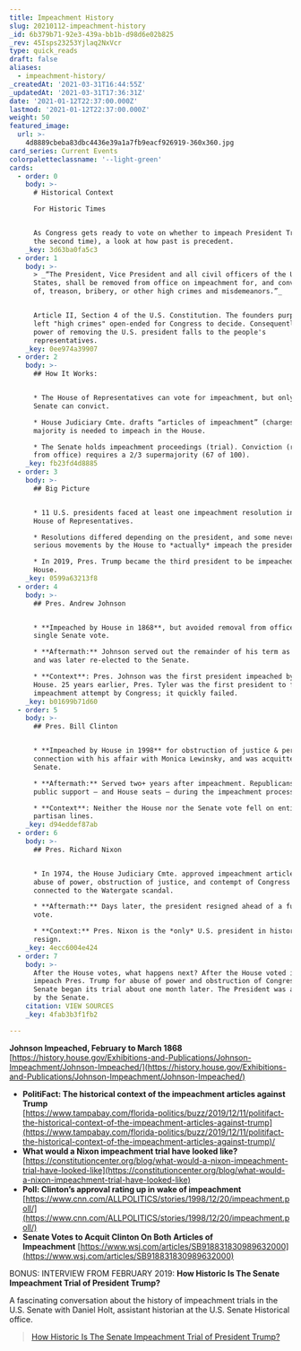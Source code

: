 ```yaml
---
title: Impeachment History
slug: 20210112-impeachment-history
_id: 6b379b71-92e3-439a-bb1b-d98d6e02b825
_rev: 45Isps23253Yjlaq2NxVcr
type: quick_reads
draft: false
aliases:
  - impeachment-history/
_createdAt: '2021-03-31T16:44:55Z'
_updatedAt: '2021-03-31T17:36:31Z'
date: '2021-01-12T22:37:00.000Z'
lastmod: '2021-01-12T22:37:00.000Z'
weight: 50
featured_image:
  url: >-
    4d8889cbeba83dbc4436e39a1a7fb9eacf926919-360x360.jpg
card_series: Current Events
colorpaletteclassname: '--light-green'
cards:
  - order: 0
    body: >-
      # Historical Context  

      For Historic Times


      As Congress gets ready to vote on whether to impeach President Trump (for
      the second time), a look at how past is precedent.
    _key: 3d63ba0fa5c3
  - order: 1
    body: >-
      > _“The President, Vice President and all civil officers of the United
      States, shall be removed from office on impeachment for, and conviction
      of, treason, bribery, or other high crimes and misdemeanors.”_


      Article II, Section 4 of the U.S. Constitution. The founders purposely
      left "high crimes" open-ended for Congress to decide. Consequently, the
      power of removing the U.S. president falls to the people's
      representatives.
    _key: 0ee974a39907
  - order: 2
    body: >-
      ## How It Works:


      * The House of Representatives can vote for impeachment, but only the
      Senate can convict.

      * House Judiciary Cmte. drafts “articles of impeachment” (charges); simple
      majority is needed to impeach in the House.

      * The Senate holds impeachment proceedings (trial). Conviction (removal
      from office) requires a 2/3 supermajority (67 of 100).
    _key: fb23fd4d8885
  - order: 3
    body: >-
      ## Big Picture


      * 11 U.S. presidents faced at least one impeachment resolution in the
      House of Representatives.

      * Resolutions differed depending on the president, and some never became
      serious movements by the House to *actually* impeach the president.

      * In 2019, Pres. Trump became the third president to be impeached by the
      House.
    _key: 0599a63213f8
  - order: 4
    body: >-
      ## Pres. Andrew Johnson


      * **Impeached by House in 1868**, but avoided removal from office by a
      single Senate vote.

      * **Aftermath:** Johnson served out the remainder of his term as president
      and was later re-elected to the Senate.

      * **Context**: Pres. Johnson was the first president impeached by the
      House. 25 years earlier, Pres. Tyler was the first president to face an
      impeachment attempt by Congress; it quickly failed.
    _key: b01699b71d60
  - order: 5
    body: >-
      ## Pres. Bill Clinton


      * **Impeached by House in 1998** for obstruction of justice & perjury in
      connection with his affair with Monica Lewinsky, and was acquitted in
      Senate.

      * **Aftermath:** Served two+ years after impeachment. Republicans lost
      public support – and House seats – during the impeachment process.

      * **Context**: Neither the House nor the Senate vote fell on entirely
      partisan lines.
    _key: d94eddef87ab
  - order: 6
    body: >-
      ## Pres. Richard Nixon


      * In 1974, the House Judiciary Cmte. approved impeachment articles for
      abuse of power, obstruction of justice, and contempt of Congress – all
      connected to the Watergate scandal.

      * **Aftermath:** Days later, the president resigned ahead of a full House
      vote.

      * **Context:** Pres. Nixon is the *only* U.S. president in history to
      resign.
    _key: 4ecc6004e424
  - order: 7
    body: >-
      After the House votes, what happens next? After the House voted in 2019 to
      impeach Pres. Trump for abuse of power and obstruction of Congress, the
      Senate began its trial about one month later. The President was acquitted
      by the Senate.
    citation: VIEW SOURCES
    _key: 4fab3b3f1fb2

---
```

**Johnson Impeached, February to March 1868**  
[https://history.house.gov/Exhibitions-and-Publications/Johnson-Impeachment/Johnson-Impeached/](https://history.house.gov/Exhibitions-and-Publications/Johnson-Impeachment/Johnson-Impeached/)

* **PolitiFact: The historical context of the impeachment articles against Trump**  
[https://www.tampabay.com/florida-politics/buzz/2019/12/11/politifact-the-historical-context-of-the-impeachment-articles-against-trump](https://www.tampabay.com/florida-politics/buzz/2019/12/11/politifact-the-historical-context-of-the-impeachment-articles-against-trump)/
* **What would a Nixon impeachment trial have looked like?**  
[https://constitutioncenter.org/blog/what-would-a-nixon-impeachment-trial-have-looked-like](https://constitutioncenter.org/blog/what-would-a-nixon-impeachment-trial-have-looked-like)
* **Poll: Clinton’s approval rating up in wake of impeachment**  
[https://www.cnn.com/ALLPOLITICS/stories/1998/12/20/impeachment.poll/](https://www.cnn.com/ALLPOLITICS/stories/1998/12/20/impeachment.poll/)
* **Senate Votes to Acquit Clinton On Both Articles of Impeachment** [https://www.wsj.com/articles/SB918831830989632000](https://www.wsj.com/articles/SB918831830989632000)

BONUS: INTERVIEW FROM FEBRUARY 2019: **How Historic Is The Senate Impeachment Trial of President Trump?**

A fascinating conversation about the history of impeachment trials in the U.S. Senate with Daniel Holt, assistant historian at the U.S. Senate Historical office.

> [How Historic Is The Senate Impeachment Trial of President Trump?](https://smarthernews.com/article/how-historic-is-the-senate-impeachment-trial-of-president-trump/)